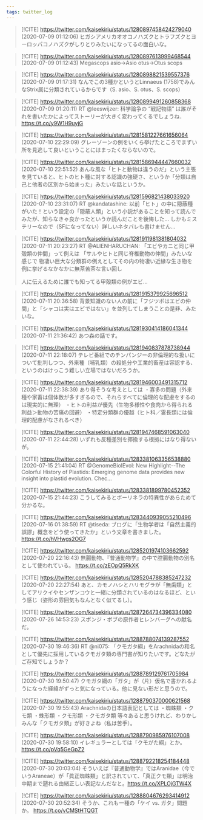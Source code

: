 ```yaml
---
tags: twitter_log
---
```


> [!CITE] https://twitter.com/kaisekiriu/status/1280897458424279040 (2020-07-09 01:12:06)
> ヒガシアメリカオオコノハズクとトラフズクとヨーロッパコノハズクがしりとりみたいになってるの面白いな。

> [!CITE] https://twitter.com/kaisekiriu/status/1280897613999468544 (2020-07-09 01:12:43)
> Megascops asio→Asio otus→Otus scops

> [!CITE] https://twitter.com/kaisekiriu/status/1280898821539557376 (2020-07-09 01:17:31)
> なんでこの3種かというとLinnaeus (1758)でみんなStrix属に分類されているからです（S. asio、S. otus、S. scops）

> [!CITE] https://twitter.com/kaisekiriu/status/1280899491260858368 (2020-07-09 01:20:11)
> RT @leeswijzer: 科学論争の “戦記物語” は誰がそれを書いたかによってストーリーが大きく変わってくるでしょうね． https://t.co/y9W1H9uyjG

> [!CITE] https://twitter.com/kaisekiriu/status/1281581227661656064 (2020-07-10 22:29:09)
> グレーゾーンの例をいくら挙げたところでまずい所を見逃して良いということにはまったくならないので。

> [!CITE] https://twitter.com/kaisekiriu/status/1281586944447660032 (2020-07-10 22:51:52)
> あんな風な「ヒトと動物は違うのだ」という主張を見ていると、ヒトのヒト種に対する認識の強硬さ、というか「分類は自己と他者の区別から始まった」みたいな話というか。

> [!CITE] https://twitter.com/kaisekiriu/status/1281596821438033920 (2020-07-10 23:31:07)
> RT @kandatashine: 以前「ヒト」の中に隠蔽種がいた！という設定の「隠蔽人類」という小説があることを知って読んでみたが、知らなきゃ良かったというか読んだことを後悔した…
> しかもミステリーなので（SFになってない）詳しいネタバレも書けません…

> [!CITE] https://twitter.com/kaisekiriu/status/1281911981381804032 (2020-07-11 20:23:27)
> RT @ALIENHARUCHAN: 「エビやカニと同じ甲殻類の仲間」って例えは
> 「サルやヒトと同じ脊椎動物の仲間」みたいな感じで
> 物凄い巨大な分類群の例えとしてその内の物凄い近縁な生き物を例に挙げるなかなかに無茶苦茶な言い回し
> 
> 人に伝えるために誰でも知ってる甲殻類の例がエビ…

> [!CITE] https://twitter.com/kaisekiriu/status/1281915379925696512 (2020-07-11 20:36:58)
> 背景知識のない人の前に「フジツボはエビの仲間」と「シャコは実はエビではない」を並列してしまうことの是非、みたいな。

> [!CITE] https://twitter.com/kaisekiriu/status/1281930414186041344 (2020-07-11 21:36:42)
> あつ森の話です。

> [!CITE] https://twitter.com/kaisekiriu/status/1281940837878738944 (2020-07-11 22:18:07)
> テレビ番組でのチンパンジーの非倫理的な扱いについて批判しつつ、外来種（哺乳類）の殺処分や工業的畜産は容認する、というのはけっこう難しい立場ではないだろうか。

> [!CITE] https://twitter.com/kaisekiriu/status/1281946003491315712 (2020-07-11 22:38:39)
> あり得そうな考えとしては
> ・寡多の問題（外来種や家畜は個体数が多すぎるので、それらすべてに倫理的な配慮をするのは現実的に無理）
> ・ヒトの利益が優先（生物多様性や食肉から得られる利益＞動物の苦痛の回避）
> ・特定分類群の優越（ヒト科／霊長類には倫理的配慮がなされるべき）

> [!CITE] https://twitter.com/kaisekiriu/status/1281947468591063040 (2020-07-11 22:44:28)
> いずれも反種差別を揶揄する根拠にはなり得ないが。

> [!CITE] https://twitter.com/kaisekiriu/status/1283381063356538880 (2020-07-15 21:41:04)
> RT @GenomeBiolEvol: New Highlight--The Colorful History of Plastids: Emerging genome data provides new insight into plastid evolution. Chec…

> [!CITE] https://twitter.com/kaisekiriu/status/1283381899780452352 (2020-07-15 21:44:23)
> こうしてみるとポーリネラの特異性があらためて分かるな。

> [!CITE] https://twitter.com/kaisekiriu/status/1283440939055210496 (2020-07-16 01:38:59)
> RT @tiseda: ブログに「生物学者は「自然主義的誤謬」概念をどう使ってきたか」という文章を書きました。
> https://t.co/hVHwgs2OG7

> [!CITE] https://twitter.com/kaisekiriu/status/1285201974103662592 (2020-07-20 22:16:43)
> 無腸動物、『普通動物学』の中で腔腸動物の別名として使われている。
> https://t.co/zEOpQ5RkXK

> [!CITE] https://twitter.com/kaisekiriu/status/1285204788385247232 (2020-07-20 22:27:54)
> あと、カモノハシとハリモグラが「無歯類」としてアリクイやセンザンコウと一緒に分類されているのはなるほど、という感じ（姿形の雰囲気もなんとなく似てるし）。

> [!CITE] https://twitter.com/kaisekiriu/status/1287264734396334080 (2020-07-26 14:53:23)
> スポンジ・ボブの原作者ヒレンバーグへの献名だ。

> [!CITE] https://twitter.com/kaisekiriu/status/1288788074139287552 (2020-07-30 19:46:36)
> RT @ni075: 「クモガタ綱」をArachnidaの和名として優先に採用しているクモガタ類の専門書が知りたいです。どなたがご存知でしょうか？

> [!CITE] https://twitter.com/kaisekiriu/status/1288789129761705984 (2020-07-30 19:50:47)
> クモガタ綱の「ガタ」が（片）仮名で書かれるようになった経緯がずっと気になっている。他に見ない形だと思うので。

> [!CITE] https://twitter.com/kaisekiriu/status/1288790370000621568 (2020-07-30 19:55:43)
> Arachnidaの日本語表記としては
> ・蜘蛛類
> ・クモ類
> ・蛛形類
> ・クモ形類
> ・クモガタ類
> 等々あると思うけれど、わりかしみんな「クモガタ類」が好きよね（私は苦手）。

> [!CITE] https://twitter.com/kaisekiriu/status/1288790985976107008 (2020-07-30 19:58:10)
> イレギュラーとしては「クモがた綱」とか。
> https://t.co/pVq5GeGpZ2

> [!CITE] https://twitter.com/kaisekiriu/status/1288792218254184448 (2020-07-30 20:03:04)
> そういえば『普通動物学』ではAranidae（今でいうAraneae）が「眞正蜘蛛類」と訳されていて、「真正クモ類」は明治中期まで遡れる由緒正しい表記なんだなと。https://t.co/XPLOjGTW4X

> [!CITE] https://twitter.com/kaisekiriu/status/1288804676293414912 (2020-07-30 20:52:34)
> そうか、これも一種の「ケイ vs. ガタ」問題か。
> https://t.co/vCMStHTQGT
